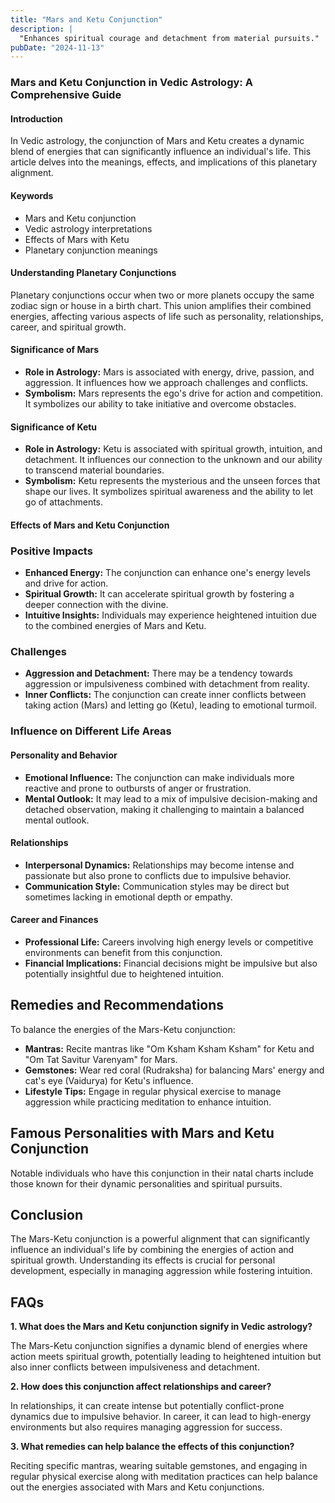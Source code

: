 ```yaml
---
title: "Mars and Ketu Conjunction"
description: |
  "Enhances spiritual courage and detachment from material pursuits."
pubDate: "2024-11-13"
---
```


### Mars and Ketu Conjunction in Vedic Astrology: A Comprehensive Guide

#### Introduction

In Vedic astrology, the conjunction of Mars and Ketu creates a dynamic blend of energies that can significantly influence an individual's life. This article delves into the meanings, effects, and implications of this planetary alignment.

#### Keywords

- Mars and Ketu conjunction
- Vedic astrology interpretations
- Effects of Mars with Ketu
- Planetary conjunction meanings

#### Understanding Planetary Conjunctions

Planetary conjunctions occur when two or more planets occupy the same zodiac sign or house in a birth chart. This union amplifies their combined energies, affecting various aspects of life such as personality, relationships, career, and spiritual growth.

#### Significance of Mars

- **Role in Astrology:** Mars is associated with energy, drive, passion, and aggression. It influences how we approach challenges and conflicts.
- **Symbolism:** Mars represents the ego's drive for action and competition. It symbolizes our ability to take initiative and overcome obstacles.

#### Significance of Ketu

- **Role in Astrology:** Ketu is associated with spiritual growth, intuition, and detachment. It influences our connection to the unknown and our ability to transcend material boundaries.
- **Symbolism:** Ketu represents the mysterious and the unseen forces that shape our lives. It symbolizes spiritual awareness and the ability to let go of attachments.

#### Effects of Mars and Ketu Conjunction

### Positive Impacts

- **Enhanced Energy:** The conjunction can enhance one's energy levels and drive for action.
- **Spiritual Growth:** It can accelerate spiritual growth by fostering a deeper connection with the divine.
- **Intuitive Insights:** Individuals may experience heightened intuition due to the combined energies of Mars and Ketu.

### Challenges

- **Aggression and Detachment:** There may be a tendency towards aggression or impulsiveness combined with detachment from reality.
- **Inner Conflicts:** The conjunction can create inner conflicts between taking action (Mars) and letting go (Ketu), leading to emotional turmoil.

### Influence on Different Life Areas

#### Personality and Behavior

- **Emotional Influence:** The conjunction can make individuals more reactive and prone to outbursts of anger or frustration.
- **Mental Outlook:** It may lead to a mix of impulsive decision-making and detached observation, making it challenging to maintain a balanced mental outlook.

#### Relationships

- **Interpersonal Dynamics:** Relationships may become intense and passionate but also prone to conflicts due to impulsive behavior.
- **Communication Style:** Communication styles may be direct but sometimes lacking in emotional depth or empathy.

#### Career and Finances

- **Professional Life:** Careers involving high energy levels or competitive environments can benefit from this conjunction.
- **Financial Implications:** Financial decisions might be impulsive but also potentially insightful due to heightened intuition.

## Remedies and Recommendations

To balance the energies of the Mars-Ketu conjunction:

- **Mantras:** Recite mantras like "Om Ksham Ksham Ksham" for Ketu and "Om Tat Savitur Varenyam" for Mars.
- **Gemstones:** Wear red coral (Rudraksha) for balancing Mars' energy and cat's eye (Vaidurya) for Ketu's influence.
- **Lifestyle Tips:** Engage in regular physical exercise to manage aggression while practicing meditation to enhance intuition.

## Famous Personalities with Mars and Ketu Conjunction

Notable individuals who have this conjunction in their natal charts include those known for their dynamic personalities and spiritual pursuits.

## Conclusion

The Mars-Ketu conjunction is a powerful alignment that can significantly influence an individual's life by combining the energies of action and spiritual growth. Understanding its effects is crucial for personal development, especially in managing aggression while fostering intuition.

## FAQs

**1. What does the Mars and Ketu conjunction signify in Vedic astrology?**

The Mars-Ketu conjunction signifies a dynamic blend of energies where action meets spiritual growth, potentially leading to heightened intuition but also inner conflicts between impulsiveness and detachment.

**2. How does this conjunction affect relationships and career?**

In relationships, it can create intense but potentially conflict-prone dynamics due to impulsive behavior. In career, it can lead to high-energy environments but also requires managing aggression for success.

**3. What remedies can help balance the effects of this conjunction?**

Reciting specific mantras, wearing suitable gemstones, and engaging in regular physical exercise along with meditation practices can help balance out the energies associated with Mars and Ketu conjunctions.